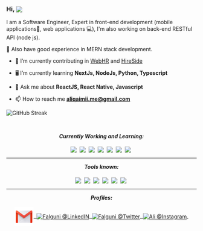 <h3>Hi, <img align="center" src="assets/gifs/Hi.gif" width="20px" />&nbsp;</h3>

<p>I am a Software Engineer, Expert in front-end development (mobile applications📱, web applications 💻), I'm also working on back-end RESTful API (node js).</p>

<p>🎉 Also have good experience in MERN stack development.</p>

- 🔭 I’m currently contributing in [WebHR](https://web.hr/) and [HireSide](https://hireside.com/)

- 🖥 I’m currently learning **NextJs, NodeJs, Python, Typescript**

- 💬 Ask me about **ReactJS, React Native, Javascript**

- 📫 How to reach me **aliqaimii.me@gmail.com**

![GitHub Streak](https://streak-stats.demolab.com/?user=aliqaimii)

<br/>
               
<p align="left"> 
                      
</p>

<p align="center">
<i><b>Currently Working and Learning:</b></i> 
  <br><br>
  <img align="center" src="assets/languages/react-native.png" width="50px" />&nbsp;
  <img align="center" src="assets/languages/python.svg" width="50px" />&nbsp;
  <img align="center" src="assets/languages/html-5.svg" width="50px" />&nbsp;
    <img align="center" src="assets/languages/nodejs.svg" width="50px" />&nbsp;
  <img align="center" src="assets/languages/react.png" width="50px" />&nbsp;
  <img align="center" src="assets/languages/css.svg" width="50px" />&nbsp;
  <img align="center" src="assets/languages/javascript.svg" width="50px" />&nbsp;
</p>

<hr>

<p align="center">
<i><b>Tools known:</b></i> 
  <br><br>
   <img align="center" src="assets/tools/android-studio.svg" width="50px" />&nbsp;
  <img align="center" src="assets/tools/vs-code.svg" width="50px" />&nbsp;
  <img align="center" src="assets/tools/microsoft-office.svg" width="55px" />&nbsp;
 <img align="center" src="assets/tools/xcode.svg" width="55px" />&nbsp;
  <img align="center" src="assets/tools/cmd.svg" width="50px" />&nbsp;
  <img align="center" src="assets/tools/github.svg" width="55px" />&nbsp;
</p>

<hr>

<p align="center">
<i><b>Profiles:</b></i> 
  <br><br>
<a href="mailto:aliqaimii.me@gmail.com">
<img align="center" alt="Ali @Mail" width="50px" src="assets/handles/gmail.png" />&nbsp;
</a>
<a href="https://www.linkedin.com/in/ali-raza-qaimkhani-04606b153/">
<img align="center" alt="Falguni @LinkedIN" width="50px" src="assets/handles/linkedin.svg" />&nbsp;
</a>
  
<a href="https://twitter.com/aliqaimii">
<img align="center" alt="Falguni @Twitter" width="50px" src="assets/handles/twitter.svg" />&nbsp;
</a>

<a href="https://www.instagram.com/ali_qaimii/">
<img align="center" alt="Ali @Instagram" width="50px" src="assets/handles/instagram.svg" />&nbsp;
</a>
</p>
